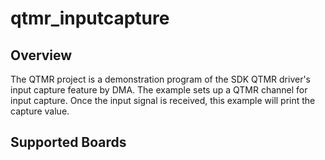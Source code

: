 # qtmr_inputcapture

## Overview

The QTMR project is a demonstration program of the SDK QTMR driver's input capture feature by DMA.
The example sets up a QTMR channel for input capture. Once the input signal is received,
this example will print the capture value.

## Supported Boards
